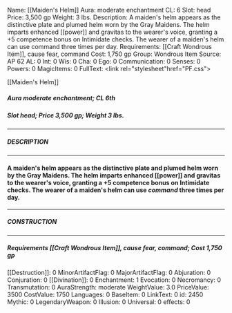Name: [[Maiden's Helm]]
Aura: moderate enchantment
CL: 6
Slot: head
Price: 3,500 gp
Weight: 3 lbs.
Description: A maiden's helm appears as the distinctive plate and plumed helm worn by the Gray Maidens. The helm imparts enhanced [[power]] and gravitas to the wearer's voice, granting a +5 competence bonus on Intimidate checks. The wearer of a maiden's helm can use command three times per day.
Requirements: [[Craft Wondrous Item]], cause fear, command
Cost: 1,750 gp
Group: Wondrous Item
Source: AP 62
AL: 0
Int: 0
Wis: 0
Cha: 0
Ego: 0
Communication: 0
Senses: 0
Powers: 0
MagicItems: 0
FullText: <link rel="stylesheet"href="PF.css"><div class="heading"><p class="alignleft">[[Maiden's Helm]]</p><div style="clear: both;"></div></div><div><h5><b>Aura </b>moderate enchantment; <b>CL </b>6th</h5><h5><b>Slot </b>head; <b>Price </b>3,500 gp; <b>Weight </b>3 lbs.</h5></div><hr/><div><h5><b>DESCRIPTION</b></h5></div><hr/><div><h4><p>A maiden's helm appears as the distinctive plate and plumed helm worn by the Gray Maidens. The helm imparts enhanced [[power]] and gravitas to the wearer's voice, granting a +5 competence bonus on Intimidate checks. The wearer of a maiden's helm can use <i>command</i> three times per day.</p></h4></div><hr/><div><h5><b>CONSTRUCTION</b></h5></div><hr/><div><h5><b>Requirements </b>[[Craft Wondrous Item]], <i>cause fear</i>, <i>command</i>; <b>Cost </b>1,750 gp</h5></div>
[[Destruction]]: 0
MinorArtifactFlag: 0
MajorArtifactFlag: 0
Abjuration: 0
Conjuration: 0
[[Divination]]: 0
Enchantment: 1
Evocation: 0
Necromancy: 0
Transmutation: 0
AuraStrength: moderate
WeightValue: 3.0
PriceValue: 3500
CostValue: 1750
Languages: 0
BaseItem: 0
LinkText: 0
id: 2450
Mythic: 0
LegendaryWeapon: 0
Illusion: 0
Universal: 0
effects: 0
